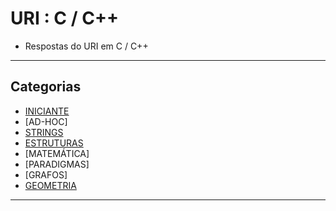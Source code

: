 
# URI : C / C++

- Respostas do URI em C / C++

---

## Categorias

* [INICIANTE](https://github.com/alissonalbuquerque/URI-C_CPP/tree/master/iniciante)
* [AD-HOC]
* [STRINGS](https://github.com/alissonalbuquerque/URI-C_CPP/tree/master/strings)
* [ESTRUTURAS](https://github.com/alissonalbuquerque/URI-C_CPP/tree/master/estruturas)
* [MATEMÁTICA]
* [PARADIGMAS]
* [GRAFOS]
* [GEOMETRIA](https://github.com/alissonalbuquerque/URI-C_CPP/tree/master/geometria)
---